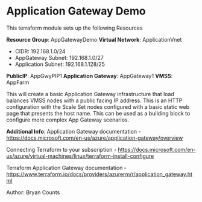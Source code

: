 #                                     Application Gateway Demo

This terraform module sets up the following Resources

**Resource Group**: AppGatewayDemo
**Virtual Network**: ApplicationVnet
- CIDR: 192.168.1.0/24
- AppGateway Subnet: 192.168.1.0/27
- Application Subnet: 192.168.1.128/25

**PublicIP**: AppGwyPIP1
**Application Gateway**: AppGateway1
**VMSS**: AppFarm

This will create a basic Application Gateway infrastructure that load balances VMSS nodes with a public facing IP address. This is an HTTP configuration with the Scale Set nodes configured with a basic static web page that presents the host name. This can be used as a building block to configure more complex App Gateway scenarios. 

**Additional Info**:
Application Gateway documentation - https://docs.microsoft.com/en-us/azure/application-gateway/overview

Connecting Terraform to your subscription - https://docs.microsoft.com/en-us/azure/virtual-machines/linux/terraform-install-configure

Terraform Application Gateway documentation - https://www.terraform.io/docs/providers/azurerm/r/application_gateway.html

Author: Bryan Counts